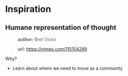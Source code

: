 
# Inspiration

## Humane representation of thought

> **author:** Bret Victor

> **url:** https://vimeo.com/115154289

Why?
 * Learn about where we need to move as a community


